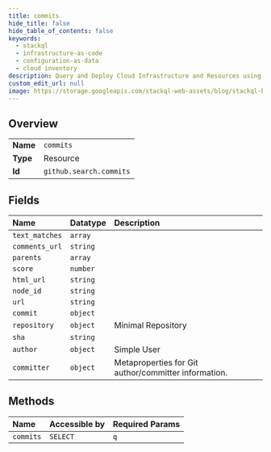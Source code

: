 ```yaml
---
title: commits
hide_title: false
hide_table_of_contents: false
keywords:
  - stackql
  - infrastructure-as-code
  - configuration-as-data
  - cloud inventory
description: Query and Deploy Cloud Infrastructure and Resources using SQL
custom_edit_url: null
image: https://storage.googleapis.com/stackql-web-assets/blog/stackql-blog-post-featured-image.png
---
```

  
    

## Overview
<table><tbody>
<tr><td><b>Name</b></td><td><code>commits</code></td></tr>
<tr><td><b>Type</b></td><td>Resource</td></tr>
<tr><td><b>Id</b></td><td><code>github.search.commits</code></td></tr>
</tbody></table>

## Fields
| Name | Datatype | Description |
|:-----|:---------|:------------|
| `text_matches` | `array` |  |
| `comments_url` | `string` |  |
| `parents` | `array` |  |
| `score` | `number` |  |
| `html_url` | `string` |  |
| `node_id` | `string` |  |
| `url` | `string` |  |
| `commit` | `object` |  |
| `repository` | `object` | Minimal Repository |
| `sha` | `string` |  |
| `author` | `object` | Simple User |
| `committer` | `object` | Metaproperties for Git author/committer information. |
## Methods
| Name | Accessible by | Required Params |
|:-----|:--------------|:----------------|
| `commits` | `SELECT` | `q` |
